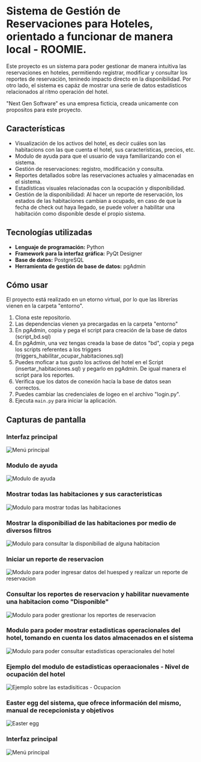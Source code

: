 # Sistema de Gestión de Reservaciones para Hoteles, orientado a funcionar de manera local - ROOMIE.

Este proyecto es un sistema para poder gestionar de manera intuitiva las reservaciones en hoteles, permitiendo registrar, modificar y consultar los reportes de reservación, teninedo impacto directo en la disponibilidad. 
Por otro lado, el sistema es capáz de mostrar una serie de datos estadísticos relacionados al ritmo operación del hotel.

"Next Gen Software" es una empresa ficticia, creada unicamente con propositos para este proyecto. 

## Características
- Visualización de los activos del hotel, es decir cuáles son las habitacions con las que cuenta el hotel, sus características, precios, etc.
- Modulo de ayuda para que el usuario de vaya familiarizando con el sistema.
- Gestión de reservaciones: registro, modificación y consulta.
- Reportes detallados sobre las reservaciones actuales y almacenadas en el sistema. 
- Estadísticas visuales relacionadas con la ocupación y disponibilidad.
- Gestión de la disponibilidad: Al hacer un reporte de reservación, los estados de las habitaciones cambian a ocupado,
en caso de que la fecha de check out haya llegado, se puede volver a habilitar una habitación como disponible desde el
propio sistema.

## Tecnologías utilizadas
- **Lenguaje de programación:** Python
- **Framework para la interfaz gráfica:** PyQt Designer
- **Base de datos:** PostgreSQL
- **Herramienta de gestión de base de datos:** pgAdmin

## Cómo usar

El proyecto está realizado en un etorno virtual, por lo que las librerías vienen en la carpeta "entorno".

1. Clona este repositorio.
2. Las dependencias vienen ya precargadas en la  carpeta "entorno"
3. En pgAdmin, copia y pega el script para creación de la base de datos (script_bd.sql)
4. En pgAdmin, una vez tengas creada la base de datos "bd", copia y pega los scripts referentes a los triggers (triggers_habilitar_ocupar_habitaciones.sql)
5. Puedes moficar a tus gusto los activos del hotel en el Script (insertar_habitaciones.sql) y pegarlo en pgAdmin. De igual manera el script para los reportes.
6. Verifica que los datos de conexión hacía la base de datos sean correctos.
7. Puedes cambiar las credenciales de logeo en el archivo "login.py".
8. Ejecuta `main.py` para iniciar la aplicación.

## Capturas de pantalla

### Interfaz principal
![Menú principal](img/interfaz_principal_ss.png)

### Modulo de ayuda
![Modulo de ayuda](img/ayuda_ss.png)

### Mostrar todas las habitaciones y sus caracteristicas
![Modulo para mostrar todas las habitaciones](img/mostrar_habitaciones_ss.png)

### Mostrar la disponibiliad de las habitaciones por medio de diversos filtros
![Modulo para consultar la disponibiliad de alguna habitacion](img/mostrar_disponibilidad_habitaciones_ss.png)

### Iniciar un reporte de reservacion
![Modulo para poder ingresar datos del huesped y realizar un reporte de reservacion](img/realizar_reservacion_ss.png)

### Consultar los reportes de reservacion y habilitar nuevamente una habitacion como "Disponible"
![Modulo para poder grestionar los reportes de reservacion](img/consultar_reportes_ss.png)

### Modulo para poder mostrar estadisticas operacionales del hotel, tomando en cuenta los datos almacenados en el sistema
![Modulo para poder consultar estadisticas operacionales del hotel](img/estadisticas_ss.png)

### Ejemplo del modulo de estadisticas operaacionales - Nivel de ocupación del hotel
![Ejemplo sobre las estadisiticas - Ocupacion](img/estadisticas_ejemplo_ss.png)

### Easter egg del sistema, que ofrece información del mismo, manual de recepcionista y objetivos
![Easter egg](img/easter_egg_ss.png)

### Interfaz principal
![Menú principal](img/login_ss.png)
